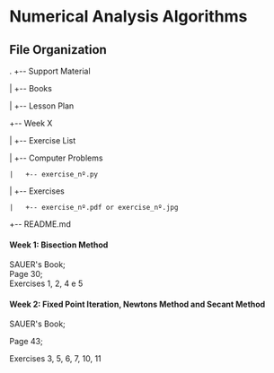 # Numerical Analysis Algorithms


## File Organization
.
+-- Support Material

|	+-- Books

|	+-- Lesson Plan

+-- Week X

|	+-- Exercise List

|   +-- Computer Problems

	|	+-- exercise_nº.py

|	+-- Exercises

	|	+-- exercise_nº.pdf or exercise_nº.jpg

+-- README.md


#### Week 1: Bisection Method
SAUER's Book;   
Page 30;   
Exercises 1, 2, 4 e 5  

#### Week 2: Fixed Point Iteration, Newtons Method and Secant Method

SAUER's Book;

Page 43;

Exercises 3, 5, 6, 7, 10, 11
